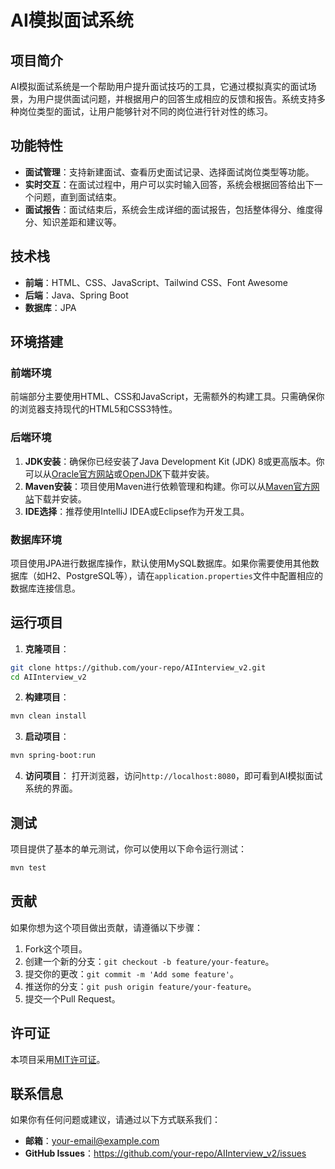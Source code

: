 # AI模拟面试系统

## 项目简介
AI模拟面试系统是一个帮助用户提升面试技巧的工具，它通过模拟真实的面试场景，为用户提供面试问题，并根据用户的回答生成相应的反馈和报告。系统支持多种岗位类型的面试，让用户能够针对不同的岗位进行针对性的练习。

## 功能特性
- **面试管理**：支持新建面试、查看历史面试记录、选择面试岗位类型等功能。
- **实时交互**：在面试过程中，用户可以实时输入回答，系统会根据回答给出下一个问题，直到面试结束。
- **面试报告**：面试结束后，系统会生成详细的面试报告，包括整体得分、维度得分、知识差距和建议等。


## 技术栈
- **前端**：HTML、CSS、JavaScript、Tailwind CSS、Font Awesome
- **后端**：Java、Spring Boot
- **数据库**：JPA

## 环境搭建

### 前端环境
前端部分主要使用HTML、CSS和JavaScript，无需额外的构建工具。只需确保你的浏览器支持现代的HTML5和CSS3特性。

### 后端环境
1. **JDK安装**：确保你已经安装了Java Development Kit (JDK) 8或更高版本。你可以从[Oracle官方网站](https://www.oracle.com/java/technologies/javase-downloads.html )或[OpenJDK](https://openjdk.java.net/ )下载并安装。
2. **Maven安装**：项目使用Maven进行依赖管理和构建。你可以从[Maven官方网站](https://maven.apache.org/download.cgi )下载并安装。
3. **IDE选择**：推荐使用IntelliJ IDEA或Eclipse作为开发工具。

### 数据库环境
项目使用JPA进行数据库操作，默认使用MySQL数据库。如果你需要使用其他数据库（如H2、PostgreSQL等），请在`application.properties`文件中配置相应的数据库连接信息。

## 运行项目
1. **克隆项目**：
```bash
git clone https://github.com/your-repo/AIInterview_v2.git 
cd AIInterview_v2
```
2. **构建项目**：
```bash
mvn clean install
```
3. **启动项目**：
```bash
mvn spring-boot:run
```
4. **访问项目**：
   打开浏览器，访问`http://localhost:8080`，即可看到AI模拟面试系统的界面。

## 测试
项目提供了基本的单元测试，你可以使用以下命令运行测试：
```bash
mvn test
```

## 贡献
如果你想为这个项目做出贡献，请遵循以下步骤：
1. Fork这个项目。
2. 创建一个新的分支：`git checkout -b feature/your-feature`。
3. 提交你的更改：`git commit -m 'Add some feature'`。
4. 推送你的分支：`git push origin feature/your-feature`。
5. 提交一个Pull Request。

## 许可证
本项目采用[MIT许可证](LICENSE)。

## 联系信息
如果你有任何问题或建议，请通过以下方式联系我们：
- **邮箱**：your-email@example.com
- **GitHub Issues**：[https://github.com/your-repo/AIInterview_v2/issues ](https://github.com/your-repo/AIInterview_v2/issues )              
